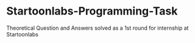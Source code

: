 # Startoonlabs-Programming-Task
Theoretical Question and Answers solved as a 1st round for internship at Startoonlabs
